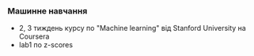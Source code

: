### Машинне навчання
* 2, 3 тиждень курсу по "Machine learning" від Stanford University на Coursera  
* lab1 по z-scores
